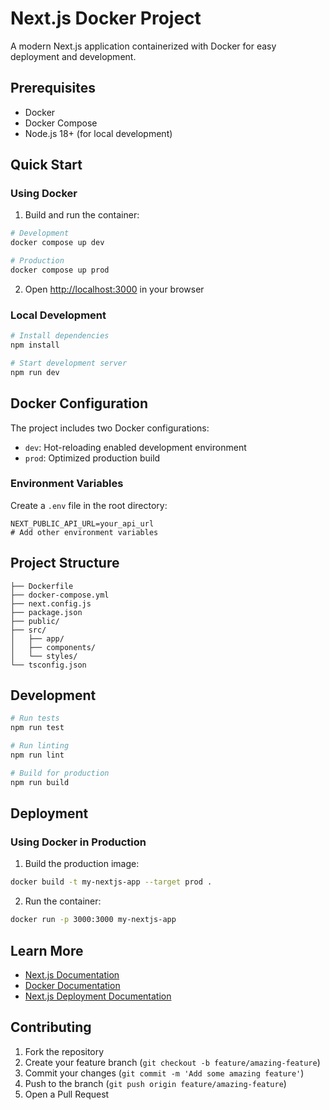# Next.js Docker Project

A modern Next.js application containerized with Docker for easy deployment and development.

## Prerequisites

- Docker
- Docker Compose
- Node.js 18+ (for local development)

## Quick Start

### Using Docker

1. Build and run the container:
```bash
# Development
docker compose up dev

# Production
docker compose up prod
```

2. Open [http://localhost:3000](http://localhost:3000) in your browser

### Local Development

```bash
# Install dependencies
npm install

# Start development server
npm run dev
```

## Docker Configuration

The project includes two Docker configurations:

- `dev`: Hot-reloading enabled development environment
- `prod`: Optimized production build

### Environment Variables

Create a `.env` file in the root directory:
```env
NEXT_PUBLIC_API_URL=your_api_url
# Add other environment variables
```

## Project Structure

```
├── Dockerfile
├── docker-compose.yml
├── next.config.js
├── package.json
├── public/
├── src/
│   ├── app/
│   ├── components/
│   └── styles/
└── tsconfig.json
```

## Development

```bash
# Run tests
npm run test

# Run linting
npm run lint

# Build for production
npm run build
```

## Deployment

### Using Docker in Production

1. Build the production image:
```bash
docker build -t my-nextjs-app --target prod .
```

2. Run the container:
```bash
docker run -p 3000:3000 my-nextjs-app
```

## Learn More

- [Next.js Documentation](https://nextjs.org/docs)
- [Docker Documentation](https://docs.docker.com/)
- [Next.js Deployment Documentation](https://nextjs.org/docs/app/building-your-application/deploying)

## Contributing

1. Fork the repository
2. Create your feature branch (`git checkout -b feature/amazing-feature`)
3. Commit your changes (`git commit -m 'Add some amazing feature'`)
4. Push to the branch (`git push origin feature/amazing-feature`)
5. Open a Pull Request

